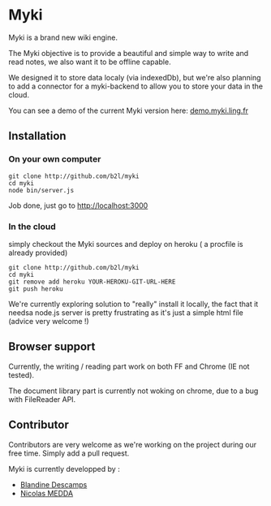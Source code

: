 # Myki

Myki is a brand new wiki engine.

The Myki objective is to provide a beautiful and simple way to write and read
notes, we also want it to be offline capable.

We designed it to store data localy (via indexedDb), but we're also planning to
add a connector for a myki-backend to allow you to store your data in the
cloud.

You can see a demo of the current Myki version here:
[demo.myki.ling.fr](demo.myki.ling.fr)

## Installation

### On your own computer

    git clone http://github.com/b2l/myki
    cd myki
    node bin/server.js

Job done, just go to [http://localhost:3000](http://localhost:3000)

### In the cloud

simply checkout the Myki sources and deploy on heroku ( a procfile is already provided)

    git clone http://github.com/b2l/myki
    cd myki
    git remove add heroku YOUR-HEROKU-GIT-URL-HERE
    git push heroku


We're currently exploring solution to "really" install it locally, the fact that it needsa node.js server is pretty frustrating as it's just a simple html file (advice very welcome !)

## Browser support

Currently, the writing / reading part work on both FF and Chrome (IE not tested).

The document library part is currently not woking on chrome, due to a bug with FileReader API.

## Contributor

Contributors are very welcome as we're working on the project during our free time. Simply add a pull request.

Myki is currently developped by :

* [Blandine Descamps](https://github.com/blandine)
* [Nicolas MEDDA](https://github.com/b2l)
